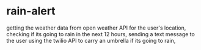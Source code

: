 # rain-alert

getting the weather data from open weather API for the user's location,
checking if its going to rain in the next 12 hours,
sending a text message to the user using the twilio API to carry an umbrella if its going to rain,
